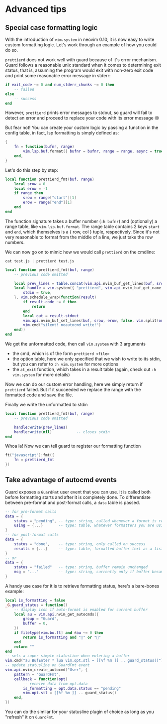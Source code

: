 # Advanced tips

## Special case formatting logic

With the introduction of `vim.system` in neovim 0.10, it is now easy to write custom formatting logic. Let's work through an example of how you could do so.

`prettierd` does not work well with guard because of it's error mechanism. Guard follows a reasonable unix standard when it comes to determining exit status, that is, assuming the program would exit with non-zero exit code and print some reasonable error message in stderr:

```lua
if exit_code ~= 0 and num_stderr_chunks ~= 0 then
    -- failed
else
    -- success
end
```

However, `prettierd` prints error messages to stdout, so guard will fail to detect an error and proceed to replace your code with its error message :cry:

But fear not! You can create your custom logic by passing a function in the config table, in fact, lsp formatting is simply defined as:

```lua
{
    fn = function(bufnr, range)
        vim.lsp.buf.format({ bufnr = bufnr, range = range, async = true })
    end,
}
```

Let's do this step by step:

```lua
local function prettierd_fmt(buf, range)
    local srow = 0
    local erow = -1
    if range then
        srow = range["start"][1]
        erow = range["end"][1]
    end
end
```

The function signature takes a buffer number (`:h bufnr`) and (optionally) a range table, like `vim.lsp.buf.format`. The range table contains 2 keys `start` and `end`, which themselves is a { row, col } tuple, respectively. Since it's not very reasonable to format from the middle of a line, we just take the row numbers.

We can now go on to mimic how we would call `prettierd` on the cmdline:

```
cat test.js | prettierd test.js
```

```lua
local function prettierd_fmt(buf, range)
    -- previous code omitted

    local prev_lines = table.concat(vim.api.nvim_buf_get_lines(buf, srow, erow, false), "\n")
    local handle = vim.system({ "prettierd", vim.api.nvim_buf_get_name(buf) }, {
        stdin = true,
    }, vim.schedule_wrap(function(result)
        if result.code ~= 0 then
            return
        end
        local out = result.stdout
        vim.api.nvim_buf_set_lines(buf, srow, erow, false, vim.split(out, "\r?\n"))
        vim.cmd("silent! noautocmd write!")
    end))
end
```

We get the unformatted code, then call `vim.system` with 3 arguments

- the cmd, which is of the form `prettierd <file>`
- the option table, here we only specified that we wish to write to its stdin, but you can refer to `:h vim.system` for more options
- the `at_exit` function, which takes in a result table (again, check out `:h vim.system` for more details)

Now we can do our custom error handling, here we simply return if `prettierd` failed. But if it succeeded we replace the range with the formatted code and save the file.

Finally we write the unformatted to stdin

```lua
local function prettierd_fmt(buf, range)
    -- previous code omitted

    handle:write(prev_lines)
    handle:write(nil)           -- closes stdin
end
```

Whoa la! Now we can tell guard to register our formatting function

```lua
ft("javascript"):fmt({
    fn = prettierd_fmt
})
```

## Take advantage of autocmd events

Guard exposes a `GuardFmt` user event that you can use. It is called both before formatting starts and after it is completely done. To differentiate between pre-format and post-format calls, a `data` table is passed.

```lua
-- for pre-format calls
data = {
    status = "pending", -- type: string, called whenever a format is requested
    using = {...}       -- type: table, whatever formatters you are using for this format action
}
-- for post-format calls
data = {
    status = "done",    -- type: string, only called on success
    results = {...}     -- type: table, formatted buffer text as a list of lines
}
-- or
data = {
    status = "failed"   -- type: string, buffer remain unchanged
    msg = "..."         -- type: string, currently only if buffer became invalid or changed during formatting
}
```

A handy use case for it is to retrieve formatting status, here's a bare-bones example:

```lua
local is_formatting = false
_G.guard_status = function()
    -- display icon if auto-format is enabled for current buffer
    local au = vim.api.nvim_get_autocmds({
        group = "Guard",
        buffer = 0,
    })
    if filetype[vim.bo.ft] and #au ~= 0 then
        return is_formatting and "" or ""
    end
    return ""
end
-- sets a super simple statusline when entering a buffer
vim.cmd("au BufEnter * lua vim.opt.stl = [[%f %m ]] .. guard_status()")
-- update statusline on GuardFmt event
vim.api.nvim_create_autocmd("User", {
    pattern = "GuardFmt",
    callback = function(opt)
        -- receive data from opt.data
        is_formatting = opt.data.status == "pending"
        vim.opt.stl = [[%f %m ]] .. guard_status()
    end,
})
```

You can do the similar for your statusline plugin of choice as long as you "refresh" it on `GuardFmt`.
